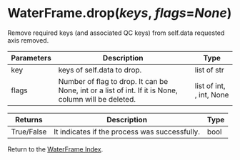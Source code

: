 # WaterFrame.drop(*keys*, *flags*=*None*)

Remove required keys (and associated QC keys) from self.data requested axis removed.

Parameters | Description | Type
--- | --- | ---
key | keys of self.data to drop. | list of str
flags | Number of flag to drop. It can be None, int or a list of int. If it is None, column will be deleted. | list of int, , int, None

Returns | Description | Type
--- | --- | ---
True/False | It indicates if the process was successfully. | bool

Return to the [WaterFrame Index](index_waterframe.md).
